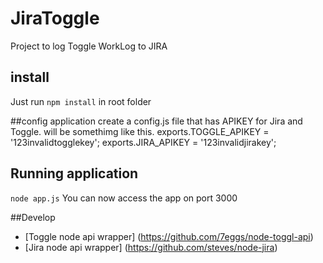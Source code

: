 # JiraToggle
Project to log Toggle WorkLog to JIRA

## install
Just run `npm install` in root folder

##config application
create a config.js file that has APIKEY for Jira and Toggle.
will be somethimg like this. 
exports.TOGGLE_APIKEY = '123invalidtogglekey';
exports.JIRA_APIKEY = '123invalidjirakey';

## Running application
`node app.js` You can now access the app on port 3000

##Develop
- [Toggle node api wrapper] (https://github.com/7eggs/node-toggl-api)
- [Jira node api wrapper] (https://github.com/steves/node-jira)

